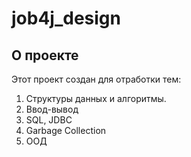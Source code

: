 # job4j_design
## О проекте
Этот проект создан для отработки тем: 
1. Структуры данных и алгоритмы.
2. Ввод-вывод
3. SQL, JDBC
4. Garbage Collection
5. ООД
